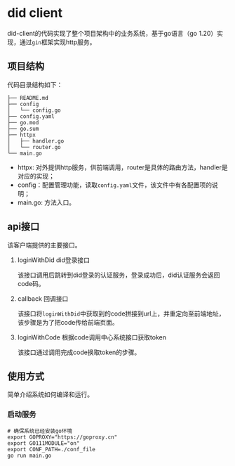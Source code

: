 # did client

did-client的代码实现了整个项目架构中的业务系统，基于go语言（go 1.20）实现，通过`gin`框架实现http服务。

## 项目结构

代码目录结构如下：

```shell
├── README.md
├── config
│   └── config.go
├── config.yaml
├── go.mod
├── go.sum
├── httpx
│   ├── handler.go
│   └── router.go
└── main.go
```
- httpx: 对外提供http服务，供前端调用，router是具体的路由方法，handler是对应的实现；
- config：配置管理功能，读取`config.yaml`文件，该文件中有各配置项的说明；
- main.go: 方法入口。

## api接口

该客户端提供的主要接口。

1. loginWithDid did登录接口

    该接口调用后跳转到did登录的认证服务，登录成功后，did认证服务会返回code码。

2. callback 回调接口

    该接口将`loginWithDid`中获取到的code拼接到url上，并重定向至前端地址，该步骤是为了把code传给前端页面。

3. loginWithCode 根据code调用中心系统接口获取token

    该接口通过调用完成code换取token的步骤。

## 使用方式

简单介绍系统如何编译和运行。

### 启动服务

```shell
# 确保系统已经安装go环境
export GOPROXY="https://goproxy.cn"
export GO111MODULE="on"
export CONF_PATH=./conf_file
go run main.go
```
